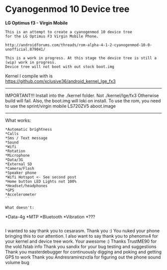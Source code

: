Cyanogenmod 10 Device tree
=======================
**LG Optimus f3 - Virgin Mobile**
```
This is an attempt to create a cyanogenmod 10 device tree
for the LG Optimus F3 Virgin Mobile Phone.

http://androidforums.com/threads/rom-alpha-4-1-2-cyanogenmod-10-0-unofficial.879041/

This is a work in progress. At this stage the device tree is still a (wip) work in progress.
Device tree will not boot with out stock boot.img
```

Kernel I compile with is https://github.com/xclusive36/android_kernel_lge_fx3
***
IMPORTANT!!! Install into the ./kernel folder. Not ./kernel/lge/fx3 Otherwise build will fail.
Also, the boot.img will loki on install. To use the rom, you need to use the sprint/virgin mobile LS720ZV5 aboot.image
***

What works:
```
*Automatic brightness
*Calls
*Sms / Text message
*Sound
*Wifi
*Rotation
*Microphone
*Data/3G
*External SD
*Camera/Flash
*Speaker phone
*Wifi Hotspot <- See second post
*Home button LED Lights not 100%
*Headset/headphones
*GPS
*Accelerometer
``

What doesn't:
```
*Data-4g
*MTP
*Bluetooth
*Vibration
*???
```

```
I wanted to say thank you to cesarasm. Thank you :) You nuked your phone bringing this to our attention.
I also want to say thank you to phenomx4 for your kernel and device tree work. Your awesome :)
Thanks TrustME90 for the vold.fstab info
Thank you sandix for your bug testing and suggestions
Thank you masterdebugger for continuously digging and poking and getting GPS to work
Thank you Andresramirezvzla for figuring out the phone sound volume bug
```
